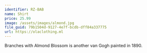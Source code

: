 ```yaml
---
identifier: RZ-BAB
name: Shirt
price: 25.99
image: /assets/images/almond.jpg
file_guid: 79b1504d-9127-4e7f-bcdb-dff84a337775
url: https://olaclothing.ml
---
```

Branches with Almond Blossom is another van Gogh painted in 1890.